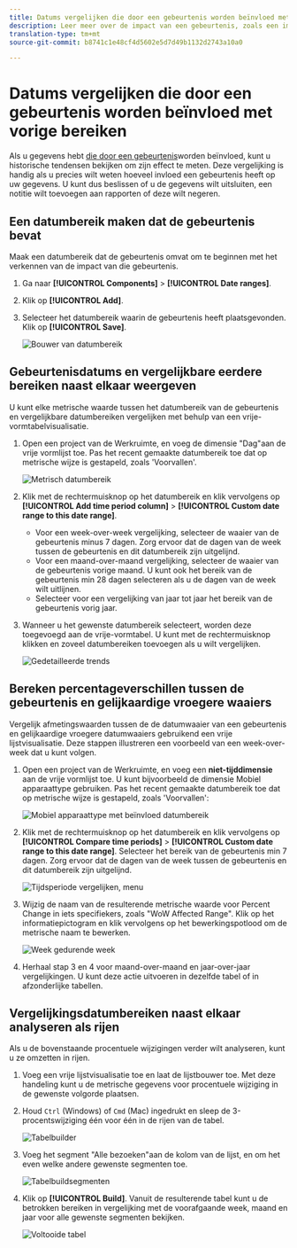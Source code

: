 ```yaml
---
title: Datums vergelijken die door een gebeurtenis worden beïnvloed met vorige bereiken
description: Leer meer over de impact van een gebeurtenis, zoals een implementatieprobleem of een stroomstoring, door deze te vergelijken met eerdere trends.
translation-type: tm+mt
source-git-commit: b8741c1e48cf4d5602e5d7d49b1132d2743a10a0

---
```



# Datums vergelijken die door een gebeurtenis worden beïnvloed met vorige bereiken

Als u gegevens hebt [die door een gebeurtenis](/help/technotes/event-impacted.md)worden beïnvloed, kunt u historische tendensen bekijken om zijn effect te meten. Deze vergelijking is handig als u precies wilt weten hoeveel invloed een gebeurtenis heeft op uw gegevens. U kunt dus beslissen of u de gegevens wilt uitsluiten, een notitie wilt toevoegen aan rapporten of deze wilt negeren.

## Een datumbereik maken dat de gebeurtenis bevat

Maak een datumbereik dat de gebeurtenis omvat om te beginnen met het verkennen van de impact van die gebeurtenis.

1. Ga naar **[!UICONTROL Components]** > **[!UICONTROL Date ranges]**.
2. Klik op **[!UICONTROL Add]**.
3. Selecteer het datumbereik waarin de gebeurtenis heeft plaatsgevonden. Klik op **[!UICONTROL Save]**.

   ![Bouwer van datumbereik](assets/date_range_builder.png)

## Gebeurtenisdatums en vergelijkbare eerdere bereiken naast elkaar weergeven

U kunt elke metrische waarde tussen het datumbereik van de gebeurtenis en vergelijkbare datumbereiken vergelijken met behulp van een vrije-vormtabelvisualisatie.

1. Open een project van de Werkruimte, en voeg de dimensie &quot;Dag&quot;aan de vrije vormlijst toe. Pas het recent gemaakte datumbereik toe dat op metrische wijze is gestapeld, zoals &#39;Voorvallen&#39;.

   ![Metrisch datumbereik](assets/date_range_metric.png)

2. Klik met de rechtermuisknop op het datumbereik en klik vervolgens op **[!UICONTROL Add time period column]** > **[!UICONTROL Custom date range to this date range]**.
   * Voor een week-over-week vergelijking, selecteer de waaier van de gebeurtenis minus 7 dagen. Zorg ervoor dat de dagen van de week tussen de gebeurtenis en dit datumbereik zijn uitgelijnd.
   * Voor een maand-over-maand vergelijking, selecteer de waaier van de gebeurtenis vorige maand. U kunt ook het bereik van de gebeurtenis min 28 dagen selecteren als u de dagen van de week wilt uitlijnen.
   * Selecteer voor een vergelijking van jaar tot jaar het bereik van de gebeurtenis vorig jaar.
3. Wanneer u het gewenste datumbereik selecteert, worden deze toegevoegd aan de vrije-vormtabel. U kunt met de rechtermuisknop klikken en zoveel datumbereiken toevoegen als u wilt vergelijken.

   ![Gedetailleerde trends](assets/date_aligned_trends.png)

## Bereken percentageverschillen tussen de gebeurtenis en gelijkaardige vroegere waaiers

Vergelijk afmetingswaarden tussen de de datumwaaier van een gebeurtenis en gelijkaardige vroegere datumwaaiers gebruikend een vrije lijstvisualisatie. Deze stappen illustreren een voorbeeld van een week-over-week dat u kunt volgen.

1. Open een project van de Werkruimte, en voeg een **niet-tijddimensie** aan de vrije vormlijst toe. U kunt bijvoorbeeld de dimensie Mobiel apparaattype gebruiken. Pas het recent gemaakte datumbereik toe dat op metrische wijze is gestapeld, zoals &#39;Voorvallen&#39;:

   ![Mobiel apparaattype met beïnvloed datumbereik](assets/mobile_device_type.png)

2. Klik met de rechtermuisknop op het datumbereik en klik vervolgens op **[!UICONTROL Compare time periods]** > **[!UICONTROL Custom date range to this date range]**. Selecteer het bereik van de gebeurtenis min 7 dagen. Zorg ervoor dat de dagen van de week tussen de gebeurtenis en dit datumbereik zijn uitgelijnd.

   ![Tijdsperiode vergelijken, menu](assets/compare_time_custom.png)

3. Wijzig de naam van de resulterende metrische waarde voor Percent Change in iets specifiekers, zoals &quot;WoW Affected Range&quot;. Klik op het informatiepictogram en klik vervolgens op het bewerkingspotlood om de metrische naam te bewerken.

   ![Week gedurende week](assets/wow_affected_range.png)

4. Herhaal stap 3 en 4 voor maand-over-maand en jaar-over-jaar vergelijkingen. U kunt deze actie uitvoeren in dezelfde tabel of in afzonderlijke tabellen.

## Vergelijkingsdatumbereiken naast elkaar analyseren als rijen

Als u de bovenstaande procentuele wijzigingen verder wilt analyseren, kunt u ze omzetten in rijen.

1. Voeg een vrije lijstvisualisatie toe en laat de lijstbouwer toe. Met deze handeling kunt u de metrische gegevens voor procentuele wijziging in de gewenste volgorde plaatsen.
2. Houd `Ctrl` (Windows) of `Cmd` (Mac) ingedrukt en sleep de 3-procentswijziging één voor één in de rijen van de tabel.

   ![Tabelbuilder](assets/table_builder.png)

3. Voeg het segment &quot;Alle bezoeken&quot;aan de kolom van de lijst, en om het even welke andere gewenste segmenten toe.

   ![Tabelbuildsegmenten](assets/table_builder_segments.png)

4. Klik op **[!UICONTROL Build]**. Vanuit de resulterende tabel kunt u de betrokken bereiken in vergelijking met de voorafgaande week, maand en jaar voor alle gewenste segmenten bekijken.

   ![Voltooide tabel](assets/table_builder_finished.png)
